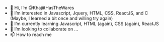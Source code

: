 - 👋 Hi, I’m @KhajiitHasTheWares
- 👀 I’m interested in Javascript, Jquery, HTML, CSS, ReactJS, and C (Maybe, I learned a bit once and willing try again)
- 🌱 I’m currently learning Javascript, HTML (again), CSS (again), ReactJS
- 💞️ I’m looking to collaborate on ...
- 📫 How to reach me  

<!---
KhajiitHasTheWares/KhajiitHasTheWares is a ✨ special ✨ repository because its `README.md` (this file) appears on your GitHub profile.
You can click the Preview link to take a look at your changes.
--->
